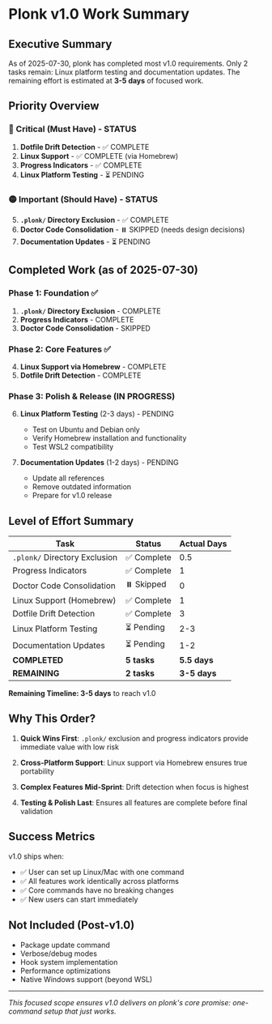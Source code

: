 # Plonk v1.0 Work Summary

## Executive Summary

As of 2025-07-30, plonk has completed most v1.0 requirements. Only 2 tasks remain: Linux platform testing and documentation updates. The remaining effort is estimated at **3-5 days** of focused work.

## Priority Overview

### 🔴 Critical (Must Have) - STATUS
1. **Dotfile Drift Detection** - ✅ COMPLETE
2. **Linux Support** - ✅ COMPLETE (via Homebrew)
3. **Progress Indicators** - ✅ COMPLETE
4. **Linux Platform Testing** - ⏳ PENDING

### 🟡 Important (Should Have) - STATUS
5. **`.plonk/` Directory Exclusion** - ✅ COMPLETE
6. **Doctor Code Consolidation** - ⏸️ SKIPPED (needs design decisions)
7. **Documentation Updates** - ⏳ PENDING

## Completed Work (as of 2025-07-30)

### Phase 1: Foundation ✅
1. **`.plonk/` Directory Exclusion** - COMPLETE
2. **Progress Indicators** - COMPLETE
3. **Doctor Code Consolidation** - SKIPPED

### Phase 2: Core Features ✅
4. **Linux Support via Homebrew** - COMPLETE
5. **Dotfile Drift Detection** - COMPLETE

### Phase 3: Polish & Release (IN PROGRESS)
6. **Linux Platform Testing** (2-3 days) - PENDING
   - Test on Ubuntu and Debian only
   - Verify Homebrew installation and functionality
   - Test WSL2 compatibility

7. **Documentation Updates** (1-2 days) - PENDING
   - Update all references
   - Remove outdated information
   - Prepare for v1.0 release

## Level of Effort Summary

| Task | Status | Actual Days |
|------|--------|-------------|
| `.plonk/` Directory Exclusion | ✅ Complete | 0.5 |
| Progress Indicators | ✅ Complete | 1 |
| Doctor Code Consolidation | ⏸️ Skipped | 0 |
| Linux Support (Homebrew) | ✅ Complete | 1 |
| Dotfile Drift Detection | ✅ Complete | 3 |
| Linux Platform Testing | ⏳ Pending | 2-3 |
| Documentation Updates | ⏳ Pending | 1-2 |
| **COMPLETED** | **5 tasks** | **5.5 days** |
| **REMAINING** | **2 tasks** | **3-5 days** |

**Remaining Timeline: 3-5 days** to reach v1.0

## Why This Order?

1. **Quick Wins First**: `.plonk/` exclusion and progress indicators provide immediate value with low risk

2. **Cross-Platform Support**: Linux support via Homebrew ensures true portability

3. **Complex Features Mid-Sprint**: Drift detection when focus is highest

4. **Testing & Polish Last**: Ensures all features are complete before final validation

## Success Metrics

v1.0 ships when:
- ✅ User can set up Linux/Mac with one command
- ✅ All features work identically across platforms
- ✅ Core commands have no breaking changes
- ✅ New users can start immediately

## Not Included (Post-v1.0)

- Package update command
- Verbose/debug modes
- Hook system implementation
- Performance optimizations
- Native Windows support (beyond WSL)

---

*This focused scope ensures v1.0 delivers on plonk's core promise: one-command setup that just works.*

